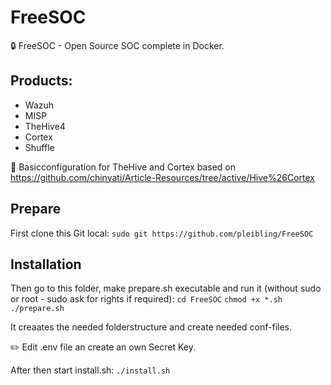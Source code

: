 # FreeSOC
:lock: FreeSOC - Open Source SOC complete in Docker.

## Products:
- Wazuh
- MISP
- TheHive4
- Cortex
- Shuffle

:memo: Basicconfiguration for TheHive and Cortex based on https://github.com/chinyati/Article-Resources/tree/active/Hive%26Cortex

## Prepare
First clone this Git local:
`sudo git https://github.com/pleibling/FreeSOC`


## Installation
Then go to this folder, make prepare.sh executable and run it (without sudo or root - sudo ask for rights if required):
`cd FreeSOC`
`chmod +x *.sh`
`./prepare.sh`

It creaates the needed folderstructure and create needed conf-files.

✏️ Edit .env file an create an own Secret Key.

After then start install.sh:
`./install.sh`
